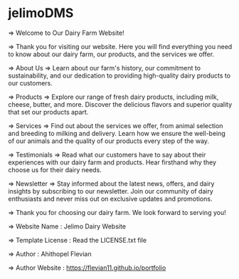 # jelimoDMS
 =>  Welcome to Our Dairy Farm Website!

=>  Thank you for visiting our website. Here you will find everything you need to know about our dairy farm, our products, and the services we offer.

=>  About Us
=>  Learn about our farm's history, our commitment to sustainability, and our dedication to providing high-quality dairy products to our customers.

=>  Products
=>  Explore our range of fresh dairy products, including milk, cheese, butter, and more. Discover the delicious flavors and superior quality that set our products apart.

=>  Services
=>  Find out about the services we offer, from animal selection and breeding to milking and delivery. Learn how we ensure the well-being of our animals and the quality of our products every step of the way.

=>  Testimonials
=>  Read what our customers have to say about their experiences with our dairy farm and products. Hear firsthand why they choose us for their dairy needs.

=>  Newsletter
=>  Stay informed about the latest news, offers, and dairy insights by subscribing to our newsletter. Join our community of dairy enthusiasts and never miss out on exclusive updates and promotions.

=>  Thank you for choosing our dairy farm. We look forward to serving you!

=>  Website Name    : Jelimo Dairy Website 

=>  Template License : Read the LICENSE.txt file

=>  Author  : Ahithopel Flevian 

=>  Author Website   : https://flevian11.github.io/portfolio

